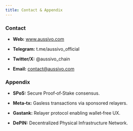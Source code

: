 ```yaml
---
title: Contact & Appendix
---
```


### Contact

- **Web:** www.aussivo.com

- **Telegram:** t.me/aussivo_official

- **Twitter/X:** @aussivo_chain

- **Email:** contact@aussivo.com

### Appendix

- **SPoS:** Secure Proof‑of‑Stake consensus.

- **Meta‑tx:** Gasless transactions via sponsored relayers.

- **Gastank:** Relayer protocol enabling wallet‑free UX.

- **DePIN:** Decentralized Physical Infrastructure Network.
